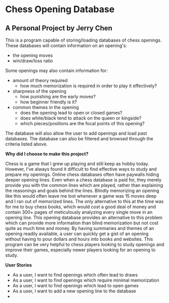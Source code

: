# Chess Opening Database

## A Personal Project by Jerry Chen

This is a program capable of storing/loading databases of chess openings. 
These databases will contain information on an opening's:
- the opening moves
- win/draw/loss ratio

Some openings may also contain information for:
- amount of theory required
  - how much memorization is required in order to play it effectively?
- sharpness of the opening
  - how punishing are the early moves?
  - how beginner friendly is it?
- common themes in the opening
  - does the opening lead to open or closed games?
  - does white/black tend to attack on the queen or kingside?
  - which pieces/positions are the focal points of this opening?

The database will also allow the user to add openings and load past databases.
The database can also be filtered and browsed through the criteria listed
above.

**Why did I choose to make this project?**

Chess is a game that I grew up playing and still keep as hobby today. However, I've always found it difficult to find effective ways to 
study and prepare my openings. Online chess databases often have paywalls 
hiding deeper opening lines. Even when a chess database is paid for, they merely
provide you with the common lines which are played, rather than explaining the reasonings and goals
behind the lines. Blindly memorizing an opening like this would often leave me lost whenever a game was 15 moves deep
and I ran out of memorized lines. The only alternative to this at the time was for
me to buy chess books, which would cost a good deal of money and contain 300+ pages
of meticulously analyzing every single move in an opening line. 
This opening database provides an alternative to this problem which can 
provide more information than blind memorization but not cost quite as much
time and money. By having summaries and themes of an opening readily available,
a user can quickly get a gist of an opening without having to pour dollars and hours
into books and websites. This program can be very helpful to chess players
looking to study openings and improve their games, especially newer players
looking for an opening to study.

**User Stories**
- As a user, I want to find openings which often lead to draws
- As a user, I want to find openings which require minimal memorization
- As a user, I want to find openings which lead to open games
- As a user, I want to add a new opening line to the database
- 